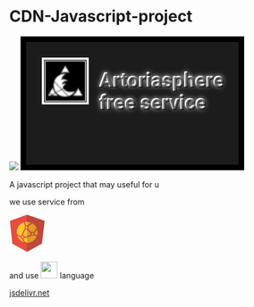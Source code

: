 # CDN-Javascript-project
[![](https://data.jsdelivr.com/v1/package/gh/Tsukinatsune/CDN-Javascript-project/badge)](https://www.jsdelivr.com/package/gh/Tsukinatsune/CDN-Javascript-project)
![](https://raw.githubusercontent.com/Tsukinatsune/CDN-Javascript-project/3fb65a5d3c3a02bbcba349ec077da07ec9ae6908/freeservice.svg)

A javascript project that may useful for u

we use service from

![](https://raw.githubusercontent.com/jsdelivr/jsdelivr-media/68eb16a653e8f4e44a111371be3c1d41b0bfdb57/white/svg/jsdelivr-icon.svg)


and use <img width="30px" height="30px" src="https://cdn.jsdelivr.net/gh/devicons/devicon@latest/icons/javascript/javascript-plain.svg" /> language


[jsdelivr.net](https://cdn.jsdelivr.net/gh/Tsukinatsune/CDN-Javascript-project/)
